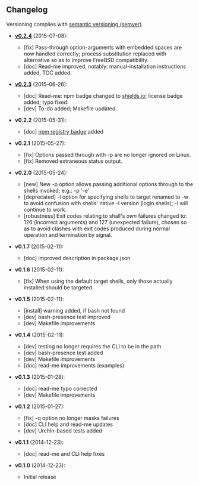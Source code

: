 ## Changelog

Versioning complies with [semantic versioning (semver)](http://semver.org/).

<!-- NOTE: An entry template is automatically added each time `make version` is called. Fill in changes afterwards. -->

* **[v0.2.4](https://github.com/mklement0/shall/compare/v0.2.3...v0.2.4)** (2015-07-08):
  * [fix] Pass-through option-arguments with embedded spaces are now handled correctly; process substitution replaced with alternative so as to improve FreeBSD compatibility.
  * [doc] Read-me improved, notably: manual-installation instructions added, TOC added.

* **[v0.2.3](https://github.com/mklement0/shall/compare/v0.2.2...v0.2.3)** (2015-06-26):
  * [doc] Read-me: npm badge changed to [shields.io](http://shields.io); license badge added; typo fixed.
  * [dev] To-do added; Makefile updated.

* **v0.2.2** (2015-05-31):
  * [doc] [npm registry badge](https://badge.fury.io) added

* **v0.2.1** (2015-05-27):
  * [fix] Options passed through with -p are no longer ignored on Linux.
  * [fix] Removed extraneous status output.

* **v0.2.0** (2015-05-24):
  * [new] New -p option allows passing additional options through to the shells invoked; e.g.: -p '-e'
  * [deprecated] -l option for specifying shells to target renamed to -w to avoid confusion with shells' native -l version (login shells); -l will continue to work. 
  * [robustness] Exit codes relating to shall's *own* failures changed to: 126 (incorrect arguments) and 127 (unexpected failure), chosen so as to avoid clashes with exit codes produced during normal operation and termination by signal.

* **v0.1.7** (2015-02-11):
  * [doc] improved description in package.json

* **v0.1.6** (2015-02-11):
  * [fix] When using the default target shells, only those actually installed should be targeted.

* **v0.1.5** (2015-02-11):
  * [install] warning added, if bash not found
  * [dev] bash-presence test improved
  * [dev] Makefile improvements

* **v0.1.4** (2015-02-11):
  * [dev] testing no longer requires the CLI to be in the path
  * [dev] bash-presence test added
  * [dev] Makefile improvements
  * [doc] read-me improvements (examples)

* **v0.1.3** (2015-01-28):
  * [doc] read-me typo corrected
  * [dev] Makefile improvements

* **v0.1.2** (2015-01-27):
  * [fix] -q option no longer masks failures
  * [doc] CLI help and read-me updates
  * [dev] Urchin-based tests added

* **v0.1.1** (2014-12-23):
  * [doc] read-me and CLI help fixes

* **v0.1.0** (2014-12-23):
  * Initial release
